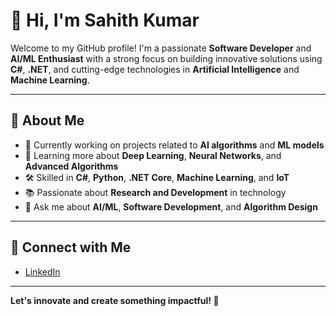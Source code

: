 # 👋 Hi, I'm Sahith Kumar

Welcome to my GitHub profile! I'm a passionate **Software Developer** and **AI/ML Enthusiast** with a strong focus on building innovative solutions using **C#**, **.NET**, and cutting-edge technologies in **Artificial Intelligence** and **Machine Learning**.

---

## 🚀 About Me
- 🔭 Currently working on projects related to **AI algorithms** and **ML models**
- 🌱 Learning more about **Deep Learning**, **Neural Networks**, and **Advanced Algorithms**
- 🛠️ Skilled in **C#**, **Python**, **.NET Core**, **Machine Learning**, and **IoT**
- 📚 Passionate about **Research and Development** in technology
- 💬 Ask me about **AI/ML**, **Software Development**, and **Algorithm Design**

---

## 🤝 Connect with Me
- [LinkedIn](https://www.linkedin.com/in/sahith-kumar/)  

---

**Let's innovate and create something impactful! 🚀**
